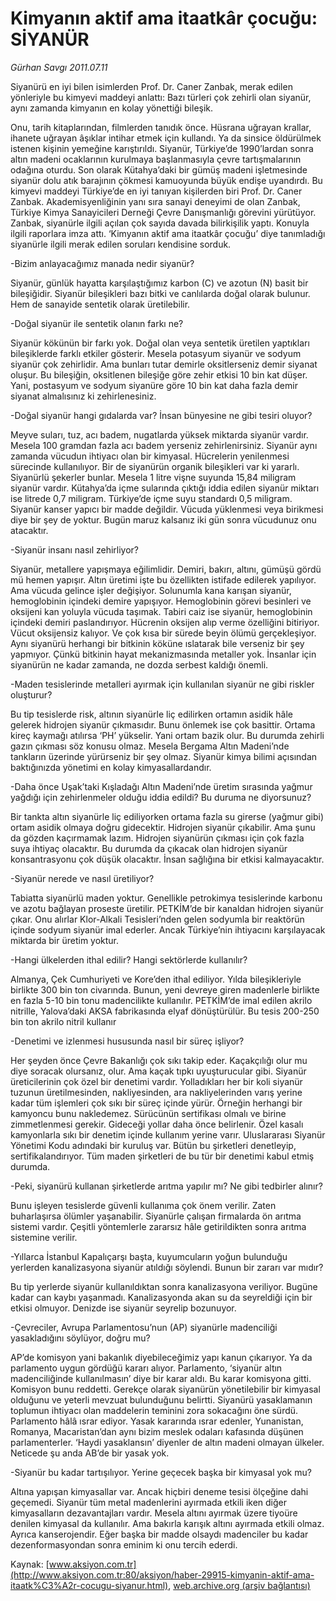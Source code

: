 # Kimyanın aktif ama itaatkâr çocuğu: SİYANÜR

*Gürhan Savgı 2011.07.11*

<font class="agenda2NewsSpot">
 <p class="BasicParagraph">
  <span lang="EN-GB">
   Siyanürü en iyi bilen isimlerden Prof. Dr. Caner Zanbak, merak edilen yönleriyle bu kimyevi maddeyi anlattı: Bazı türleri çok zehirli olan siyanür, aynı zamanda kimyanın en kolay yönettiği bileşik.
  </span>
  <p class="BasicParagraph">
   <span lang="EN-GB">
   </span>
  </p>
 </p>
</font>
<font class="newsDetail">
 <p>
  <p class="BasicParagraph">
   <span>
    Onu, tarih kitaplarından, filmlerden tanıdık önce. Hüsrana uğrayan krallar, ihanete uğrayan âşıklar intihar etmek için kullandı. Ya da sinsice öldürülmek istenen kişinin yemeğine karıştırıldı. Siyanür, Türkiye’de 1990’lardan sonra altın madeni ocaklarının kurulmaya başlanmasıyla çevre tartışmalarının odağına oturdu. Son olarak Kütahya’daki bir gümüş madeni işletmesinde siyanür dolu atık barajının çökmesi kamuoyunda büyük endişe uyandırdı.
    <span>
    </span>
    Bu kimyevi maddeyi Türkiye’de en iyi tanıyan kişilerden biri Prof. Dr. Caner Zanbak. Akademisyenliğinin yanı sıra sanayi deneyimi de olan Zanbak, Türkiye Kimya Sanayicileri Derneği Çevre Danışmanlığı görevini yürütüyor. Zanbak, siyanürle ilgili açılan çok sayıda davada bilirkişilik yaptı. Konuyla ilgili raporlara imza attı. ‘Kimyanın aktif ama itaatkâr çocuğu’ diye tanımladığı siyanürle ilgili merak edilen soruları kendisine sorduk.
   </span>
  </p>
  <p class="2011soru1">
   -Bizim anlayacağımız manada nedir siyanür?
  </p>
  <p class="2011yenimetin">
   Siyanür, günlük hayatta karşılaştığımız karbon (C) ve azotun (N) basit bir bileşiğidir. Siyanür bileşikleri bazı bitki ve canlılarda doğal olarak bulunur. Hem de sanayide sentetik olarak üretilebilir.
  </p>
  <p class="2011soru1">
   -Doğal siyanür ile sentetik olanın farkı ne?
  </p>
  <p class="2011yenimetin">
   <span>
    Siyanür kökünün bir farkı yok. Doğal olan veya sentetik üretilen yaptıkları bileşiklerde farklı etkiler gösterir. Mesela potasyum siyanür ve sodyum siyanür çok zehirlidir. Ama bunları tutar demirle oksitlerseniz demir siyanat oluşur. Bu bileşiğin, oksitlenen bileşiğe göre zehir etkisi 10 bin kat düşer. Yani, postasyum ve sodyum siyanüre göre 10 bin kat daha fazla demir siyanat almalısınız ki zehirlenesiniz.
   </span>
  </p>
  <p class="2011soru1">
   -Doğal siyanür hangi gıdalarda var? İnsan bünyesine ne gibi tesiri oluyor?
  </p>
  <p class="2011yenimetin">
   Meyve suları, tuz, acı badem, nugatlarda yüksek miktarda siyanür vardır. Mesela 100 gramdan fazla acı badem yerseniz zehirlenirsiniz. Siyanür aynı zamanda vücudun ihtiyacı olan bir kimyasal. Hücrelerin yenilenmesi sürecinde kullanılıyor. Bir de siyanürün organik bileşikleri var ki yararlı. Siyanürlü şekerler bunlar. Mesela 1 litre vişne suyunda 15,84 miligram siyanür vardır. Kütahya’da içme sularında çıktığı iddia edilen siyanür miktarı ise litrede 0,7 miligram. Türkiye’de içme suyu standardı 0,5 miligram. Siyanür kanser yapıcı bir madde değildir. Vücuda yüklenmesi veya birikmesi diye bir şey de yoktur. Bugün maruz kalsanız iki gün sonra vücudunuz onu atacaktır.
   <span>
   </span>
  </p>
  <p class="2011soru1">
   -Siyanür insanı nasıl zehirliyor?
  </p>
  <p class="2011yenimetin">
   Siyanür, metallere yapışmaya eğilimlidir. Demiri, bakırı, altını, gümüşü gördü mü hemen yapışır. Altın üretimi işte bu özellikten istifade edilerek yapılıyor. Ama vücuda gelince işler değişiyor. Solunumla kana karışan siyanür, hemoglobinin içindeki demire yapışıyor. Hemoglobinin görevi besinleri ve oksijeni kan yoluyla vücuda taşımak. Tabiri caiz ise siyanür, hemoglobinin içindeki demiri paslandırıyor. Hücrenin oksijen alıp verme özelliğini bitiriyor. Vücut oksijensiz kalıyor. Ve çok kısa bir sürede beyin ölümü gerçekleşiyor. Aynı siyanürü herhangi bir bitkinin köküne ıslatarak bile verseniz bir şey yapmıyor. Çünkü bitkinin hayat mekanizmasında metaller yok. İnsanlar için siyanürün ne kadar zamanda, ne dozda serbest kaldığı önemli.
  </p>
  <p class="2011soru1">
   -Maden tesislerinde metalleri ayırmak için kullanılan siyanür ne gibi riskler oluşturur?
  </p>
  <p class="2011yenimetin">
   Bu tip tesislerde risk, altının siyanürle liç edilirken ortamın asidik hâle gelerek hidrojen siyanür çıkmasıdır. Bunu önlemek ise çok basittir. Ortama kireç kaymağı atılırsa ‘PH’ yükselir. Yani ortam bazik olur. Bu durumda zehirli gazın çıkması söz konusu olmaz. Mesela Bergama Altın Madeni’nde tankların üzerinde yürürseniz bir şey olmaz. Siyanür kimya bilimi açısından baktığınızda yönetimi en kolay kimyasallardandır.
  </p>
  <p class="2011soru1">
   -Daha önce Uşak’taki Kışladağı Altın Madeni’nde üretim sırasında yağmur yağdığı için zehirlenmeler olduğu iddia edildi? Bu duruma ne diyorsunuz?
  </p>
  <p class="2011yenimetin">
   Bir tankta altın siyanürle liç ediliyorken ortama fazla su girerse (yağmur gibi) ortam asidik olmaya doğru gidecektir. Hidrojen siyanür çıkabilir. Ama şunu da gözden kaçırmamak lazım. Hidrojen siyanürün çıkması için çok fazla suya ihtiyaç olacaktır. Bu durumda da çıkacak olan hidrojen siyanür konsantrasyonu çok düşük olacaktır. İnsan sağlığına bir etkisi kalmayacaktır.
  </p>
  <p class="2011soru1">
   -Siyanür nerede ve nasıl üretiliyor?
  </p>
  <p class="2011yenimetin">
   Tabiatta siyanürlü maden yoktur. Genellikle petrokimya tesislerinde karbonu ve azotu bağlayan proseste üretilir. PETKİM’de bir kanaldan hidrojen siyanür çıkar. Onu alırlar Klor-Alkali Tesisleri’nden gelen sodyumla bir reaktörün içinde sodyum siyanür imal ederler. Ancak Türkiye’nin ihtiyacını karşılayacak miktarda bir üretim yoktur.
  </p>
  <p class="2011soru1">
   -Hangi ülkelerden ithal edilir? Hangi sektörlerde kullanılır?
  </p>
  <p class="2011yenimetin">
   Almanya, Çek Cumhuriyeti ve Kore’den ithal ediliyor. Yılda bileşikleriyle birlikte 300 bin ton civarında. Bunun, yeni devreye giren madenlerle birlikte en fazla 5-10 bin tonu madencilikte kullanılır. PETKİM’de imal edilen akrilo nitrille, Yalova’daki AKSA fabrikasında elyaf dönüştürülür. Bu tesis 200-250 bin ton akrilo nitril kullanır
  </p>
  <p class="2011soru1">
   -Denetimi ve izlenmesi hususunda nasıl bir süreç işliyor?
  </p>
  <p class="2011yenimetin">
   Her şeyden önce Çevre Bakanlığı çok sıkı takip eder. Kaçakçılığı olur mu diye soracak olursanız, olur. Ama kaçak tıpkı uyuşturucular gibi. Siyanür üreticilerinin çok özel bir denetimi vardır. Yolladıkları her bir koli siyanür tuzunun üretilmesinden, nakliyesinden, ara nakliyelerinden varış yerine kadar tüm işlemleri çok sıkı bir süreç içinde yürür. Örneğin herhangi bir kamyoncu bunu nakledemez. Sürücünün sertifikası olmalı ve birine zimmetlenmesi gerekir. Gideceği yollar daha önce belirlenir. Özel kasalı kamyonlarla sıkı bir denetim içinde kullanım yerine varır. Uluslararası Siyanür Yönetimi Kodu adındaki bir kuruluş var. Bütün bu şirketleri denetleyip, sertifikalandırıyor. Tüm maden şirketleri de bu tür bir denetimi kabul etmiş durumda.
   <span>
   </span>
  </p>
  <p class="2011soru1">
   -Peki, siyanürü kullanan şirketlerde arıtma yapılır mı? Ne gibi tedbirler alınır?
  </p>
  <p class="2011yenimetin">
   Bunu işleyen tesislerde güvenli kullanıma çok önem verilir. Zaten buharlaşırsa ölümler yaşanabilir. Siyanürle çalışan firmalarda ön arıtma sistemi vardır. Çeşitli yöntemlerle zararsız hâle getirildikten sonra arıtma sistemine verilir.
  </p>
  <p class="2011soru1">
   -Yıllarca İstanbul Kapalıçarşı başta, kuyumcuların yoğun bulunduğu yerlerden kanalizasyona siyanür atıldığı söylendi. Bunun bir zararı var mıdır?
  </p>
  <p class="2011yenimetin">
   Bu tip yerlerde siyanür kullanıldıktan sonra kanalizasyona veriliyor. Bugüne kadar can kaybı yaşanmadı. Kanalizasyonda akan su da seyreldiği için bir etkisi olmuyor. Denizde ise siyanür seyrelip bozunuyor.
  </p>
  <p class="2011soru1">
   -Çevreciler, Avrupa Parlamentosu’nun (AP) siyanürle madenciliği yasakladığını söylüyor, doğru mu?
   <span>
   </span>
  </p>
  <p class="2011yenimetin">
   AP’de komisyon yani bakanlık diyebileceğimiz yapı kanun çıkarıyor. Ya da parlamento uygun gördüğü kararı alıyor. Parlamento, ‘siyanür altın madenciliğinde kullanılmasın’ diye bir karar aldı. Bu karar komisyona gitti. Komisyon bunu reddetti. Gerekçe olarak siyanürün yönetilebilir bir kimyasal olduğunu ve yeterli mevzuat bulunduğunu belirtti. Siyanürü yasaklamanın toplumun ihtiyacı olan maddelerin teminini zora sokacağını öne sürdü. Parlamento hâlâ ısrar ediyor. Yasak kararında ısrar edenler, Yunanistan, Romanya, Macaristan’dan aynı bizim meslek odaları kafasında düşünen parlamenterler. ‘Haydi yasaklansın’ diyenler de altın madeni olmayan ülkeler. Neticede şu anda AB’de bir yasak yok.
  </p>
  <p class="2011soru1">
   -Siyanür bu kadar tartışılıyor. Yerine geçecek başka bir kimyasal yok mu?
  </p>
  <p class="2011yenimetin">
   Altına yapışan kimyasallar var. Ancak hiçbiri deneme tesisi ölçeğine dahi geçemedi. Siyanür tüm metal madenlerini ayırmada etkili iken diğer kimyasalların dezavantajları vardır. Mesela altını ayırmak üzere tiyoüre denilen kimyasal da kullanılır. Ama bakırla karışık altını ayırmada etkili olmaz. Ayrıca kanserojendir. Eğer başka bir madde olsaydı madenciler bu kadar dezenformasyondan sonra eminim ki onu tercih ederdi.
  </p>
 </p>
</font>

Kaynak: [www.aksiyon.com.tr](http://www.aksiyon.com.tr:80/aksiyon/haber-29915-kimyanin-aktif-ama-itaatk%C3%A2r-cocugu-siyanur.html), [web.archive.org (arşiv bağlantısı)](http://web.archive.org/web/20110819075542/http://www.aksiyon.com.tr:80/aksiyon/haber-29915-kimyanin-aktif-ama-itaatk%C3%A2r-cocugu-siyanur.html)
